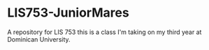 # LIS753-JuniorMares
A repository for LIS 753
this is a class I'm taking on my third year at Dominican University.
